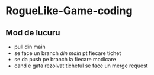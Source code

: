 # RogueLike-Game-coding
## Mod de lucuru
- pull din main
- se face un branch *din main* pt fiecare tichet
- se da push pe branch la fiecare modicare
- cand e gata rezolvat tichetul se face un merge request
